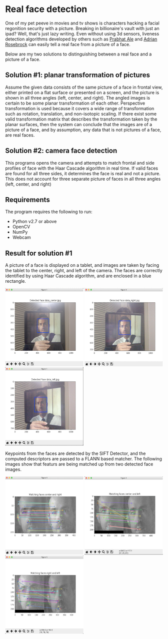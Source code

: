 # Real face detection 

One of my pet peeve in movies and tv shows is characters hacking a facial regonition security with a picture. Breaking in billionaire's vault with just an ipad? Well, that's just lazy writing. Even without using 3d sensors, liveness detection algorithms developed by others such as [Prabhat Ale](https://github.com/prabhat-123/Face_Antispoofing_System) and [Adrian Rosebrock](https://www.pyimagesearch.com/2019/03/11/liveness-detection-with-opencv/) can easily tell a real face from a picture of a face. 

Below are my two solutions to distinguishing between a real face and a picture of a face.

## Solution #1: planar transformation of pictures

Assume the given data consists of the same picture of a face in frontal view, either printed on a flat surface or presented on a screen, and the picture is shown in all three angles (left, center, and right). The angled images is certain to be some planar transformation of each other. Perspective transformation is used because it covers a wide range of transformation such as rotation, translation, and non-isotopic scaling. If there exist some valid transformation matrix that describes the transformation taken by the planar surfaces, then the system can conclude that the images are of a picture of a face, and by assumption, any data that is not pictures of a face, are real faces. 


## Solution #2: camera face detection

This programs opens the camera and attempts to match frontal and side profiles of face with the Haar Cascade algorithm in real time. If valid faces are found for all three sides, it determines the face is real and not a picture. This does not account for three separate picture of faces in all three angles (left, center, and right)


## Requirements
The program requires the following to run:
- Python v2.7 or above
- OpenCV
- NumPy
- Webcam


## Result for solution #1
A picture of a face is displayed on a tablet, and images are taken by facing the tablet to the center, right, and left of the camera. The faces are correctly identified by using Haar Cascade algorithm, and are enclosed in a blue rectangle.

<p float="left">
    <img src="https://github.com/christinajli/picture-of-face-detection/blob/master/readme-imgs/detect_face_data_center.png" width="250" height="250" />
    <img src="https://github.com/christinajli/picture-of-face-detection/blob/master/readme-imgs/detect_face_data_right.png" width="250" height="250" />
    <img src="https://github.com/christinajli/picture-of-face-detection/blob/master/readme-imgs/detect_face_data_left.png" width="250" height="250" />
</p>
Keypoints from the faces are detected by the SIFT Detector, and the computed descriptors are passed to a FLANN based matcher. The following images show that featurs are being matched up from two detected face images. 

<p float="left">
    <img src="https://github.com/christinajli/picture-of-face-detection/blob/master/readme-imgs/matching_center_right.png" width="250" height="250" />
    <img src="https://github.com/christinajli/picture-of-face-detection/blob/master/readme-imgs/matching_center_left.png" width="250" height="250" />
    <img src="https://github.com/christinajli/picture-of-face-detection/blob/master/readme-imgs/matching_right_left.png" width="250" height="250" />
</p>